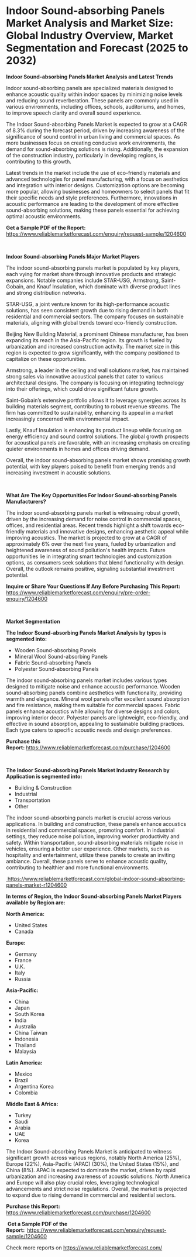 <p><h1>Indoor Sound-absorbing Panels Market Analysis and Market Size: Global Industry Overview, Market Segmentation and Forecast (2025 to 2032)</h1></p><p><strong>Indoor Sound-absorbing Panels Market Analysis and Latest Trends</strong></p>
<p><p>Indoor sound-absorbing panels are specialized materials designed to enhance acoustic quality within indoor spaces by minimizing noise levels and reducing sound reverberation. These panels are commonly used in various environments, including offices, schools, auditoriums, and homes, to improve speech clarity and overall sound experience.</p><p>The Indoor Sound-absorbing Panels Market is expected to grow at a CAGR of 8.3% during the forecast period, driven by increasing awareness of the significance of sound control in urban living and commercial spaces. As more businesses focus on creating conducive work environments, the demand for sound-absorbing solutions is rising. Additionally, the expansion of the construction industry, particularly in developing regions, is contributing to this growth.</p><p>Latest trends in the market include the use of eco-friendly materials and advanced technologies for panel manufacturing, with a focus on aesthetics and integration with interior designs. Customization options are becoming more popular, allowing businesses and homeowners to select panels that fit their specific needs and style preferences. Furthermore, innovations in acoustic performance are leading to the development of more effective sound-absorbing solutions, making these panels essential for achieving optimal acoustic environments.</p></p>
<p><strong>Get a Sample PDF of the Report:&nbsp;</strong> <a href="https://www.reliablemarketforecast.com/enquiry/request-sample/1204600?utm_campaign=2308&utm_medium=2&utm_source=Github&utm_content=ia&utm_term=26032025&utm_id=indoor-sound-absorbing-panels">https://www.reliablemarketforecast.com/enquiry/request-sample/1204600</a></p>
<p>&nbsp;</p>
<p><strong>Indoor Sound-absorbing Panels Major Market Players</strong></p>
<p><p>The indoor sound-absorbing panels market is populated by key players, each vying for market share through innovative products and strategic expansions. Notable companies include STAR-USG, Armstrong, Saint-Gobain, and Knauf Insulation, which dominate with diverse product lines and strong distribution networks.</p><p>STAR-USG, a joint venture known for its high-performance acoustic solutions, has seen consistent growth due to rising demand in both residential and commercial sectors. The company focuses on sustainable materials, aligning with global trends toward eco-friendly construction.</p><p>Beijing New Building Material, a prominent Chinese manufacturer, has been expanding its reach in the Asia-Pacific region. Its growth is fueled by urbanization and increased construction activity. The market size in this region is expected to grow significantly, with the company positioned to capitalize on these opportunities.</p><p>Armstrong, a leader in the ceiling and wall solutions market, has maintained strong sales via innovative acoustical panels that cater to various architectural designs. The company is focusing on integrating technology into their offerings, which could drive significant future growth.</p><p>Saint-Gobain’s extensive portfolio allows it to leverage synergies across its building materials segment, contributing to robust revenue streams. The firm has committed to sustainability, enhancing its appeal in a market increasingly concerned with environmental impact.</p><p>Lastly, Knauf Insulation is enhancing its product lineup while focusing on energy efficiency and sound control solutions. The global growth prospects for acoustical panels are favorable, with an increasing emphasis on creating quieter environments in homes and offices driving demand.</p><p>Overall, the indoor sound-absorbing panels market shows promising growth potential, with key players poised to benefit from emerging trends and increasing investment in acoustic solutions.</p></p>
<p>&nbsp;</p>
<p><strong>What Are The Key Opportunities For Indoor Sound-absorbing Panels Manufacturers?</strong></p>
<p><p>The indoor sound-absorbing panels market is witnessing robust growth, driven by the increasing demand for noise control in commercial spaces, offices, and residential areas. Recent trends highlight a shift towards eco-friendly materials and innovative designs, enhancing aesthetic appeal while improving acoustics. The market is projected to grow at a CAGR of approximately 6% over the next five years, fueled by urbanization and heightened awareness of sound pollution's health impacts. Future opportunities lie in integrating smart technologies and customization options, as consumers seek solutions that blend functionality with design. Overall, the outlook remains positive, signaling substantial investment potential.</p></p>
<p><strong>Inquire or Share Your Questions If Any Before Purchasing This Report:</strong> <a href="https://www.reliablemarketforecast.com/enquiry/pre-order-enquiry/1204600?utm_campaign=2308&utm_medium=2&utm_source=Github&utm_content=ia&utm_term=26032025&utm_id=indoor-sound-absorbing-panels">https://www.reliablemarketforecast.com/enquiry/pre-order-enquiry/1204600</a></p>
<p>&nbsp;</p>
<p><strong>Market Segmentation</strong></p>
<p><strong>The Indoor Sound-absorbing Panels Market Analysis by types is segmented into:</strong></p>
<p><ul><li>Wooden Sound-absorbing Panels</li><li>Mineral Wool Sound-absorbing Panels</li><li>Fabric Sound-absorbing Panels</li><li>Polyester Sound-absorbing Panels</li></ul></p>
<p><p>The indoor sound-absorbing panels market includes various types designed to mitigate noise and enhance acoustic performance. Wooden sound-absorbing panels combine aesthetics with functionality, providing warmth and elegance. Mineral wool panels offer excellent sound absorption and fire resistance, making them suitable for commercial spaces. Fabric panels enhance acoustics while allowing for diverse designs and colors, improving interior decor. Polyester panels are lightweight, eco-friendly, and effective in sound absorption, appealing to sustainable building practices. Each type caters to specific acoustic needs and design preferences.</p></p>
<p><strong>Purchase this Report:&nbsp;</strong><a href="https://www.reliablemarketforecast.com/purchase/1204600?utm_campaign=2308&utm_medium=2&utm_source=Github&utm_content=ia&utm_term=26032025&utm_id=indoor-sound-absorbing-panels">https://www.reliablemarketforecast.com/purchase/1204600</a></p>
<p>&nbsp;</p>
<p><strong>The Indoor Sound-absorbing Panels Market Industry Research by Application is segmented into:</strong></p>
<p><ul><li>Building & Construction</li><li>Industrial</li><li>Transportation</li><li>Other</li></ul></p>
<p><p>The indoor sound-absorbing panels market is crucial across various applications. In building and construction, these panels enhance acoustics in residential and commercial spaces, promoting comfort. In industrial settings, they reduce noise pollution, improving worker productivity and safety. Within transportation, sound-absorbing materials mitigate noise in vehicles, ensuring a better user experience. Other markets, such as hospitality and entertainment, utilize these panels to create an inviting ambiance. Overall, these panels serve to enhance acoustic quality, contributing to healthier and more functional environments.</p></p>
<p><a href="https://www.reliablemarketforecast.com/global-indoor-sound-absorbing-panels-market-r1204600?utm_campaign=2308&utm_medium=2&utm_source=Github&utm_content=ia&utm_term=26032025&utm_id=indoor-sound-absorbing-panels">&nbsp;https://www.reliablemarketforecast.com/global-indoor-sound-absorbing-panels-market-r1204600</a></p>
<p><strong>In terms of Region, the Indoor Sound-absorbing Panels Market Players available by Region are:</strong></p>
<p>
    <p> <strong> North America: </strong>
        <ul>
            <li>United States</li>
            <li>Canada</li>
        </ul>
        </p> 
    <p> <strong> Europe: </strong>
        <ul>
            <li>Germany</li>
            <li>France</li>
            <li>U.K.</li>
            <li>Italy</li>
            <li>Russia</li>
        </ul>
        </p> 
    <p> <strong> Asia-Pacific: </strong>
        <ul>
            <li>China</li>
            <li>Japan</li>
            <li>South Korea</li>
            <li>India</li>
            <li>Australia</li>
            <li>China Taiwan</li>
            <li>Indonesia</li>
            <li>Thailand</li>
            <li>Malaysia</li>
        </ul>
        </p> 
    <p> <strong> Latin America: </strong>
        <ul>
            <li>Mexico</li>
            <li>Brazil</li>
            <li>Argentina Korea</li>
            <li>Colombia</li>
        </ul>
        </p> 
    <p> <strong> Middle East & Africa: </strong>
        <ul>
            <li>Turkey</li>
            <li>Saudi</li>
            <li>Arabia</li>
            <li>UAE</li>
            <li>Korea</li>
        </ul>
    </p>
    </p>
<p><p>The Indoor Sound-absorbing Panels Market is anticipated to witness significant growth across various regions, notably North America (25%), Europe (22%), Asia-Pacific (APAC) (30%), the United States (15%), and China (8%). APAC is expected to dominate the market, driven by rapid urbanization and increasing awareness of acoustic solutions. North America and Europe will also play crucial roles, leveraging technological advancements and strict noise regulations. Overall, the market is projected to expand due to rising demand in commercial and residential sectors.</p></p>
<p><strong>Purchase this Report: </strong><a href="https://www.reliablemarketforecast.com/purchase/1204600?utm_campaign=2308&utm_medium=2&utm_source=Github&utm_content=ia&utm_term=26032025&utm_id=indoor-sound-absorbing-panels">https://www.reliablemarketforecast.com/purchase/1204600</a></p>
<p>&nbsp;<strong>Get a Sample PDF of the Report:&nbsp;&nbsp;</strong><a href="https://www.reliablemarketforecast.com/enquiry/request-sample/1204600?utm_campaign=2308&utm_medium=2&utm_source=Github&utm_content=ia&utm_term=26032025&utm_id=indoor-sound-absorbing-panels">https://www.reliablemarketforecast.com/enquiry/request-sample/1204600</a></p>
<p><strong></strong></p>
<p>Check more reports on <a href="https://www.reliablemarketforecast.com/?utm_campaign=2308&utm_medium=2&utm_source=Github&utm_content=ia&utm_term=26032025&utm_id=indoor-sound-absorbing-panels">https://www.reliablemarketforecast.com/</a></p>